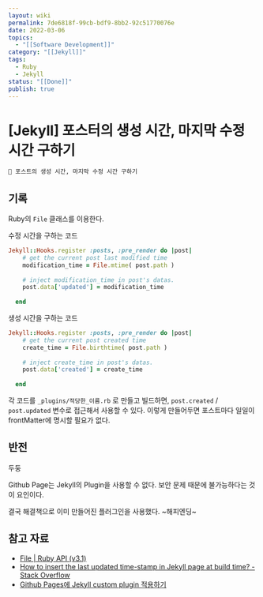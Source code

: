 ```yaml
---
layout: wiki
permalink: 7de6818f-99cb-bdf9-8bb2-92c51770076e
date: 2022-03-06
topics:
  - "[[Software Development]]"
category: "[[Jekyll]]"
tags:
  - Ruby
  - Jekyll
status: "[[Done]]"
publish: true
---
```


# \[Jekyll] 포스터의 생성 시간, 마지막 수정 시간 구하기

```markdown
🎯 포스트의 생성 시간, 마지막 수정 시간 구하기
```

## 기록

Ruby의 `File` 클래스를 이용한다.

수정 시간을 구하는 코드

```ruby
Jekyll::Hooks.register :posts, :pre_render do |post|
    # get the current post last modified time
    modification_time = File.mtime( post.path )
  
    # inject modification_time in post's datas.
    post.data['updated'] = modification_time
  
  end
```

생성 시간을 구하는 코드
```ruby
Jekyll::Hooks.register :posts, :pre_render do |post|
    # get the current post created time
    create_time = File.birthtime( post.path )
  
    # inject create_time in post's datas.
    post.data['created'] = create_time
  
  end
```

각 코드를 `_plugins/적당한_이름.rb` 로 만들고 빌드하면, `post.created` / `post.updated` 변수로 접근해서 사용할 수 있다. 이렇게 만들어두면 포스트마다 일일이 frontMatter에 명시할 필요가 없다.

## 반전

두둥

Github Page는 Jekyll의 Plugin을 사용할 수 없다. 보안 문제 때문에 불가능하다는 것이 요인이다.

결국 해결책으로 이미 만들어진 플러그인을 사용했다. ~해피엔딩~

## 참고 자료

- [File | Ruby API (v3.1)](https://rubyapi.org/3.1/o/file#class-File-label-Creating)
- [How to insert the last updated time-stamp in Jekyll page at build time? - Stack Overflow](https://stackoverflow.com/questions/36758072/how-to-insert-the-last-updated-time-stamp-in-jekyll-page-at-build-time)
- [Github Pages에 Jekyll custom plugin 적용하기](https://gumpcha.github.io/blog/github-pages-with-jekyll-custom-plugin)
